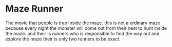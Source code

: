 # Maze Runner

The movie that people is trap inside the maze. this is not a ordinary maze because every night the monster will come out from their nest to hunt inside the maze. and their is runners who is responsible to find the way out and explore the maze their is only two runners to be exact.
